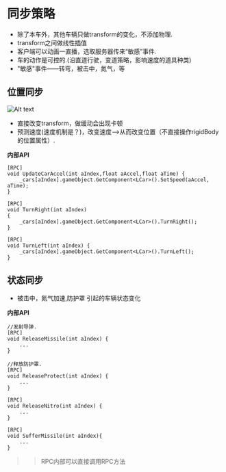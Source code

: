 # 同步策略

+ 除了本车外，其他车辆只做transform的变化，不添加物理.
+ transform之间做线性插值
+ 客户端可以动画一直播，选取服务器传来“敏感”事件.
+ 车的动作是可控的.(沿直道行驶，变道策略，影响速度的道具种类)
+ "敏感"事件——转弯，被击中，氮气，等


## 位置同步

![Alt text](../archives/fq/images/latency.svg)

+ 直接改变transform，做缓动会出现卡顿
+ 预测速度(速度机制是？)，改变速度——>从而改变位置（不直接操作rigidBody的位置属性）.

**内部API**

	[RPC]
    void UpdateCarAccel(int aIndex,float aAccel,float aTime) {
        _cars[aIndex].gameObject.GetComponent<LCar>().SetSpeed(aAccel, aTime);
    }
    
    [RPC]
    void TurnRight(int aIndex)
    {
        _cars[aIndex].gameObject.GetComponent<LCar>().TurnRight();
    }

    [RPC]
    void TurnLeft(int aIndex) {
        _cars[aIndex].gameObject.GetComponent<LCar>().TurnLeft();
    }

## 状态同步

+ 被击中，氮气加速,防护罩 引起的车辆状态变化


**内部API**
	
	//发射导弹.
	[RPC]
    void ReleaseMissile(int aIndex) {
        ...
    }
    
    //释放防护罩.
    [RPC]
    void ReleaseProtect(int aIndex) {
        ...
    }
    
    [RPC]
    void ReleaseNitro(int aIndex) {
        ...
    }
    
    [RPC]
    void SufferMissile(int aIndex){
        ...
    }
    
    
>> RPC内部可以直接调用RPC方法

